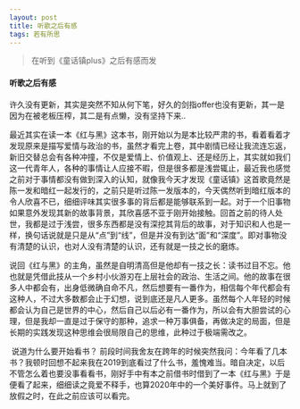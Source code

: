 ```yaml
---
layout: post
title: 听歌之后有感
tags: 若有所思
---
```



> 在听到《童话镇plus》之后有感而发

#### 听歌之后有感

​	许久没有更新，其实是突然不知从何下笔，好久的剑指offer也没有更新，其一是因为在被老板压榨，其二是有点懒，没有坚持下来..

​	最近其实在读一本《红与黑》这本书，刚开始以为是本比较严肃的书，看着看着才发现原来是描写爱情与政治的书，虽然才看完上卷，其中剧情已经让我流连忘返，新旧交替总会有各种冲撞，不仅是爱情上、价值观上、还是经历上，其实就如我们这一代青年人，各种的事情让人应接不暇，但是很多都是浅尝辄止，最近我也感觉之前对于事情都没有做到深入的认知，就像我今天才发现《童话镇》这首歌竟然是陈一发和暗红一起发行的，之前只是听过陈一发版本的，今天偶然听到暗红版本的令人欣喜不已，细细评味其实很多事的背后都是能够联系到一起。对于一个旧事物如果意外发现其新的故事背景，其欣喜感不亚于刚开始接触。回首之前的待人处世，我都是过于浅尝，很多东西都是没有深挖其背后的故事，对于知识和人也是一样，换句话说就是只是从“点”到“线”，但是并没有到达“面”和“深度”。即对事物没有清楚的认识，也对人没有清楚的认识，还有就是一技之长的磨炼。

​	说回《红与黑》的主角，虽然是自明清高但是他却有一技之长：读书过目不忘。他也就是凭借此技从一个乡村小伙游刃在上层社会的政治、生活之间。他的故事在很多人中都会有，出身低微确自命不凡，然后想要有一番作为，相信每个年代都会有这种人，不过大多数都会止于幻想，说到底还是凡人更多。虽然每个人年轻的时候都会认为自己是世界的中心，然后自己以后必有一番作为，所以会有大胆尝试的心理，但是我却一直是过于保守的那种，追求一种万事俱备，再做决定的局面，但是长期的实践发现这种思维会很局限自己的思维，此种过于极端需改之。

​	说道为什么要开始看书？ 前段时间我舍友在跨年的时候突然我问：今年看了几本书？我顿时回想不起来我在2019到底看过了什么书，羞愧难当。暗自决定，以后不管怎么着也要没事看看书，刚好手中有本之前借书时借到了一本《红与黑》于是便看了起来，细细读之竟爱不释手，也算2020年中的一个美好事件。马上就到了放假之时，在此之前应该可以看完。



​	